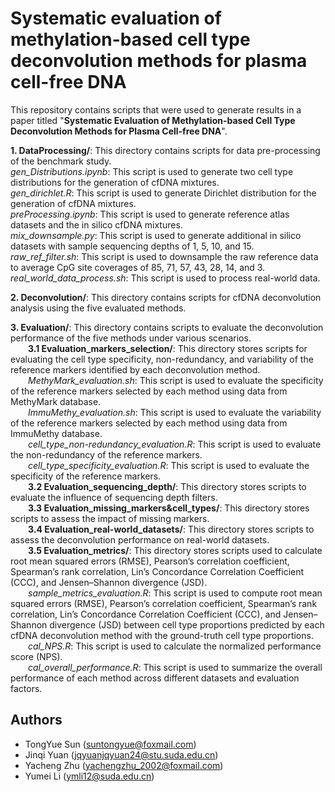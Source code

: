 Systematic evaluation of methylation-based cell type deconvolution methods for plasma cell-free DNA
=================================================================================
This repository contains scripts that were used to generate results in a paper titled "**Systematic Evaluation of Methylation-based Cell Type Deconvolution Methods for Plasma Cell-free DNA**".  

**1. DataProcessing/**: This directory contains scripts for data pre-processing of the benchmark study.<br>
  _gen_Distributions.ipynb_: This script is used to generate two cell type distributions for the generation of cfDNA mixtures.<br>
  _gen_dirichlet.R_: This script is used to generate Dirichlet distribution for the generation of cfDNA mixtures.<br>
  _preProcessing.ipynb_: This script is used to generate reference atlas datasets and the in silico cfDNA mixtures.<br>
  _mix_downsample.py_: This script is used to generate additional in silico datasets with sample sequencing depths of 1, 5, 10, and 15.<br>
  _raw_ref_filter.sh_: This script is used to downsample the raw reference data to average CpG site coverages of 85, 71, 57, 43, 28, 14, and 3.<br>
  _real_world_data_process.sh_: This script is used to process real-world data.
  
**2. Deconvolution/**: This directory contains scripts for cfDNA deconvolution analysis using the five evaluated methods.<br>

**3. Evaluation/**: This directory contains scripts to evaluate the deconvolution performance of the five methods under various scenarios.<br>
	&emsp;&emsp;**3.1 Evaluation_markers_selection/**: This directory stores scripts for evaluating the cell type specificity, non-redundancy, and variability of the reference markers identified by each deconvolution method.<br>
	&emsp;&emsp;_MethyMark_evaluation.sh_: This script is used to evaluate the specificity of the reference markers selected by each method using data from MethyMark database.<br>
	&emsp;&emsp;_ImmuMethy_evaluation.sh_: This script is used to evaluate the variability of the reference markers selected by each method using data from ImmuMethy database.<br>
 	&emsp;&emsp;_cell_type_non-redundancy_evaluation.R_: This script is used to evaluate the non-redundancy of the reference markers.<br>
  	&emsp;&emsp;_cell_type_specificity_evaluation.R_: This script is used to evaluate the specificity of the reference markers.<br>
	&emsp;&emsp;**3.2 Evaluation_sequencing_depth/**: This directory stores scripts to evaluate the influence of sequencing depth filters.<br>
	&emsp;&emsp;**3.3 Evaluation_missing_markers&cell_types/**: This directory stores scripts to assess the impact of missing markers.<br>
 	&emsp;&emsp;**3.4 Evaluation_real-world_datasets/**: This directory stores scripts to assess the deconvolution performance on real-world datasets.<br>
	&emsp;&emsp;**3.5 Evaluation_metrics/**: This directory stores scripts used to calculate root mean squared errors (RMSE), Pearson’s correlation coefficient, Spearman’s rank correlation, Lin’s Concordance Correlation Coefficient (CCC), and Jensen–Shannon divergence (JSD).<br>
	&emsp;&emsp;_sample_metrics_evaluation.R_: This script is used to compute root mean squared errors (RMSE), Pearson’s correlation coefficient, Spearman’s rank correlation, Lin’s Concordance Correlation Coefficient (CCC), and Jensen–Shannon divergence (JSD) between cell type proportions predicted by each cfDNA deconvolution method with the ground-truth cell type proportions.<br>
	&emsp;&emsp;_cal_NPS.R_: This script is used to calculate the normalized performance score (NPS).<br>
 	&emsp;&emsp;_cal_overall_performance.R_: This script is used to summarize the overall performance of each method across different datasets and evaluation factors.

## Authors
- TongYue Sun (suntongyue@foxmail.com)
- Jinqi Yuan (jqyuanjqyuan24@stu.suda.edu.cn)
- Yacheng Zhu (yachengzhu_2002@foxmail.com)
- Yumei Li (ymli12@suda.edu.cn)
  
